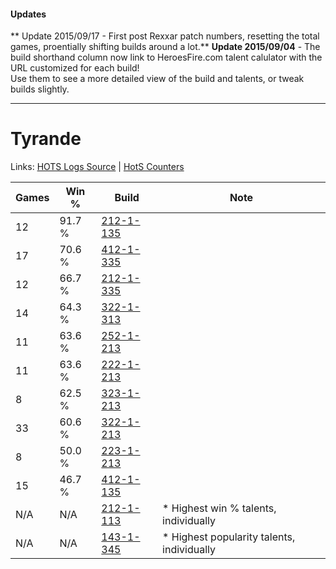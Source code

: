 #### Updates
** Update 2015/09/17 - First post Rexxar patch numbers, resetting the total games, proentially shifting builds around a lot.**
**Update 2015/09/04** - The build shorthand column now link to HeroesFire.com talent calulator with the URL customized for each build!  
Use them to see a more detailed view of the build and talents, or tweak builds slightly.

***

# Tyrande

Links: [HOTS Logs Source](https://www.hotslogs.com/Sitewide/HeroDetails?Hero=Tyrande) | [HotS Counters](http://hotscounters.com/#/hero/Tyrande)

Games  | Win %  | Build     | Note
-----  | -----  | -----     | ----
12     | 91.7 % | [212-1-135](http://www.heroesfire.com/hots/talent-calculator/tyrande#kFGl) | 
17     | 70.6 % | [412-1-335](http://www.heroesfire.com/hots/talent-calculator/tyrande#rtbt) | 
12     | 66.7 % | [212-1-335](http://www.heroesfire.com/hots/talent-calculator/tyrande#kFJt) | 
14     | 64.3 % | [322-1-313](http://www.heroesfire.com/hots/talent-calculator/tyrande#oRt1) | 
11     | 63.6 % | [252-1-213](http://www.heroesfire.com/hots/talent-calculator/tyrande#lmxz) | 
11     | 63.6 % | [222-1-213](http://www.heroesfire.com/hots/talent-calculator/tyrande#kdiT) | 
8      | 62.5 % | [323-1-213](http://www.heroesfire.com/hots/talent-calculator/tyrande#oUHj) | 
33     | 60.6 % | [322-1-213](http://www.heroesfire.com/hots/talent-calculator/tyrande#oRrT) | 
8      | 50.0 % | [223-1-213](http://www.heroesfire.com/hots/talent-calculator/tyrande#kg8j) | 
15     | 46.7 % | [412-1-135](http://www.heroesfire.com/hots/talent-calculator/tyrande#rtYl) | 
N/A    | N/A    | [212-1-113](http://www.heroesfire.com/hots/talent-calculator/tyrande#kFGP) | * Highest win % talents, individually
N/A    | N/A    | [143-1-345](http://www.heroesfire.com/hots/talent-calculator/tyrande#hcsn) | * Highest popularity talents, individually
